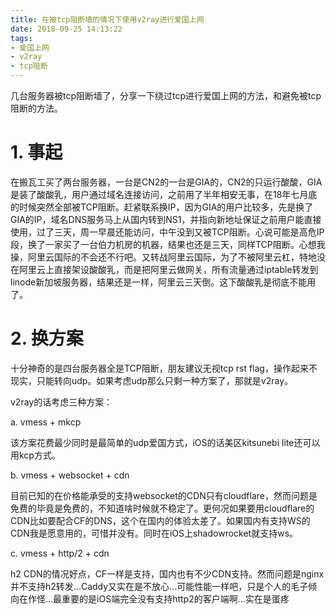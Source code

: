 ```yaml
---
title: 在被tcp阻断墙的情况下使用v2ray进行爱国上网
date: 2018-09-25 14:13:22
tags:
- 爱国上网
- v2ray
- tcp阻断
---
```

几台服务器被tcp阻断墙了，分享一下绕过tcp进行爱国上网的方法，和避免被tcp阻断的方法。

<!-- more -->
# 1. 事起

在搬瓦工买了两台服务器，一台是CN2的一台是GIA的，CN2的只运行酸酸，GIA是装了酸酸乳，用户通过域名连接访问，之前用了半年相安无事，在18年七月底的时候突然全部被TCP阻断。赶紧联系换IP，因为GIA的用户比较多，先是换了GIA的IP，域名DNS服务马上从国内转到NS1，并指向新地址保证之前用户能直接使用，过了三天，周一早晨还能访问，中午没到又被TCP阻断。心说可能是高危IP段，换了一家买了一台伯力机房的机器，结果也还是三天，同样TCP阻断。心想我操，阿里云国际的不会还不行吧。又转战阿里云国际，为了不被阿里云杠，特地没在阿里云上直接架设酸酸乳，而是把阿里云做网关，所有流量通过iptable转发到linode新加坡服务器，结果还是一样，阿里云三天倒。这下酸酸乳是彻底不能用了。

# 2. 换方案

十分神奇的是四台服务器全是TCP阻断，朋友建议无视tcp rst flag，操作起来不现实，只能转向udp。如果考虑udp那么只剩一种方案了，那就是v2ray。

v2ray的话考虑三种方案：

a. vmess + mkcp

该方案花费最少同时是最简单的udp爱国方式，iOS的话美区kitsunebi lite还可以用kcp方式。

b. vmess + websocket + cdn

目前已知的在价格能承受的支持websocket的CDN只有cloudflare，然而问题是免费的毕竟是免费的，不知道啥时候就不稳定了。更何况如果要用cloudflare的CDN比如要配合CF的DNS，这个在国内的体验太差了。如果国内有支持WS的CDN我是愿意用的，可惜并没有。同时在iOS上shadowrocket就支持ws。

c. vmess + http/2 + cdn

h2 CDN的情况好点，CF一样是支持，国内也有不少CDN支持。然而问题是nginx并不支持h2转发...Caddy又实在是不放心...可能性能一样吧，只是个人的毛子倾向在作怪...最重要的是iOS端完全没有支持http2的客户端啊...实在是蛋疼